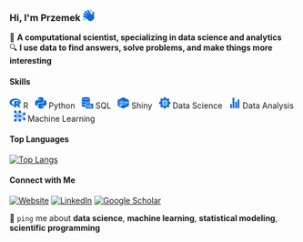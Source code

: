 ### Hi, I'm Przemek <img src="https://raw.githubusercontent.com/pmarcowski/pmarcowski/main/icons/hello.svg" alt="Hello" width="20" height="20"/>
🔢 **A computational scientist, specializing in data science and analytics**<br>
🔍 **I use data to find answers, solve problems, and make things more interesting**

#### Skills
<p>
  <img src="https://raw.githubusercontent.com/pmarcowski/pmarcowski/main/icons/r.svg" alt="R" width="20" height="20"/> R &nbsp;
  <img src="https://raw.githubusercontent.com/pmarcowski/pmarcowski/main/icons/python.svg" alt="Python" width="20" height="20"/> Python &nbsp;
  <img src="https://raw.githubusercontent.com/pmarcowski/pmarcowski/main/icons/sql.svg" alt="SQL" width="20" height="20"/> SQL &nbsp;
  <img src="https://raw.githubusercontent.com/pmarcowski/pmarcowski/main/icons/shiny.svg" alt="Shiny" width="20" height="20"/> Shiny &nbsp;
  <img src="https://raw.githubusercontent.com/pmarcowski/pmarcowski/main/icons/data_science.svg" alt="Data Science" width="20" height="20"/> Data Science &nbsp;
  <img src="https://raw.githubusercontent.com/pmarcowski/pmarcowski/main/icons/statistics.svg" alt="Data Analysis" width="20" height="20"/> Data Analysis &nbsp;
  <img src="https://raw.githubusercontent.com/pmarcowski/pmarcowski/main/icons/machine_learning.svg" alt="Machine Learning" width="20" height="20"/> Machine Learning
</p>

#### Top Languages
[![Top Langs](https://github-readme-stats.vercel.app/api/top-langs/?username=pmarcowski&layout=compact&hide_title=true&hide_border=false&bg_color=00000000)](https://github.com/anuraghazra/github-readme-stats)

#### Connect with Me
[![Website](https://img.shields.io/badge/Website-2671E5?style=flat-square&logo=Chainlink&logoColor=white)](https://przemyslawmarcowski.com/)
[![LinkedIn](https://img.shields.io/badge/LinkedIn-2671E5?style=flat-square&logo=linkedin&logoColor=white)](https://www.linkedin.com/in/przemyslaw-marcowski/)
[![Google Scholar](https://img.shields.io/badge/Google%20Scholar-2671E5?style=flat-square&logo=google-scholar&logoColor=white)](https://scholar.google.pl/citations?user=sB2hWn0AAAAJ&hl=en)

💬 `ping` me about **data science**, **machine learning**, **statistical modeling**, **scientific programming**
